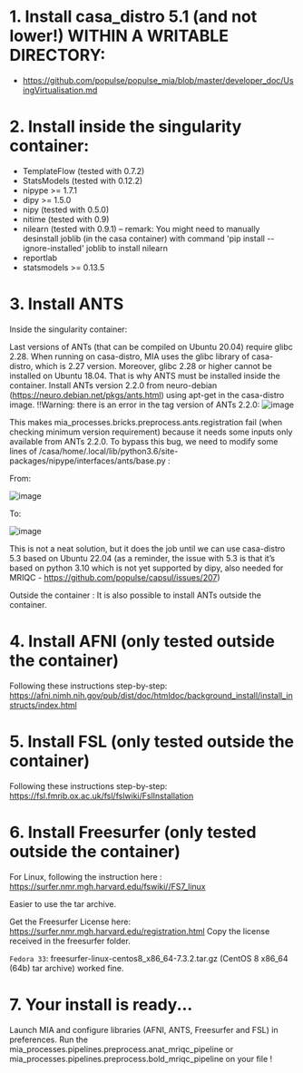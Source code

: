 # 1. Install casa_distro 5.1 (and not lower!) WITHIN A WRITABLE DIRECTORY:
* https://github.com/populse/populse_mia/blob/master/developer_doc/UsingVirtualisation.md

# 2. Install inside the singularity container:
-	TemplateFlow (tested with 0.7.2)
-	StatsModels (tested with 0.12.2)
-	nipype >= 1.7.1
-	dipy >= 1.5.0
-	nipy (tested with 0.5.0)
-	nitime (tested with 0.9)
-	nilearn (tested with 0.9.1) – remark: You might need to manually desinstall joblib (in the casa container) with command 'pip install --ignore-installed' joblib to install nilearn
- reportlab
- statsmodels >= 0.13.5

# 3. Install ANTS

Inside the singularity container:

Last versions of ANTs (that can be compiled on Ubuntu 20.04) require glibc 2.28. When running on casa-distro, MIA uses the glibc library of casa-distro, which is 2.27 version. Moreover, glibc 2.28 or higher cannot be installed on Ubuntu 18.04. That is why ANTS must be installed inside the container.
Install ANTs version 2.2.0 from neuro-debian (https://neuro.debian.net/pkgs/ants.html) using apt-get in the casa-distro image.
!!Warning: there is an error in the tag version of ANTs 2.2.0:
![image](https://user-images.githubusercontent.com/86590799/166933278-45ccbfad-1ed5-45c3-91e8-14c1d32cd5c8.png)

This makes mia_processes.bricks.preprocess.ants.registration fail (when checking minimum version requirement) because it needs some inputs only available from ANTs 2.2.0. To bypass this bug, we need to modify some lines of /casa/home/.local/lib/python3.6/site-packages/nipype/interfaces/ants/base.py :

From:

![image](https://user-images.githubusercontent.com/86590799/166933415-5d415bc2-425b-4850-a65f-a26c762f4c19.png)

To:

![image](https://user-images.githubusercontent.com/86590799/166933450-3bccb30f-3f03-4942-9c80-256958a46bde.png)

This is not a neat solution, but it does the job until we can use casa-distro 5.3 based on Ubuntu 22.04 (as a reminder, the issue with 5.3 is that it’s based on python 3.10 which is not yet supported by dipy, also needed for MRIQC - https://github.com/populse/capsul/issues/207)

Outside the container :
It is also possible to install ANTs outside the container.


# 4. Install AFNI (only tested outside the container)
Following these instructions step-by-step:
https://afni.nimh.nih.gov/pub/dist/doc/htmldoc/background_install/install_instructs/index.html

# 5. Install FSL (only tested outside the container)
Following these instructions step-by-step:
https://fsl.fmrib.ox.ac.uk/fsl/fslwiki/FslInstallation

# 6. Install Freesurfer (only tested outside the container)
For Linux, following the instruction here : https://surfer.nmr.mgh.harvard.edu/fswiki//FS7_linux

Easier to use the tar archive.

Get the Freesurfer License here: https://surfer.nmr.mgh.harvard.edu/registration.html
Copy the license received in the freesurfer folder.

`Fedora 33`: freesurfer-linux-centos8_x86_64-7.3.2.tar.gz (CentOS 8 x86_64 (64b) tar archive) worked fine.


# 7. Your install is ready...
Launch MIA and configure libraries (AFNI, ANTS, Freesurfer and FSL) in preferences.
Run the mia_processes.pipelines.preprocess.anat_mriqc_pipeline or mia_processes.pipelines.preprocess.bold_mriqc_pipeline on your file !
